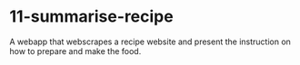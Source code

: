 # 11-summarise-recipe
A webapp that webscrapes a recipe website and present the instruction on how to prepare and make the food.
